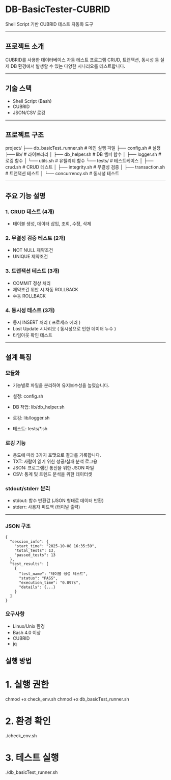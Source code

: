 # DB-BasicTester-CUBRID
Shell Script 기반 CUBRID 테스트 자동화 도구

---

## 프로젝트 소개

CUBRID를 사용한 데이터베이스 자동 테스트 프로그램
CRUD, 트랜잭션, 동시성 등 실제 DB 환경에서 발생할 수 있는 다양한 시나리오를 테스트합니다.

---

## 기술 스택

- Shell Script (Bash)
- CUBRID
- JSON/CSV 로깅

---


## 프로젝트 구조
project/
├── db_basicTest_runner.sh    # 메인 실행 파일
├── config.sh                  # 설정
├── lib/                       # 라이브러리
│   ├── db_helper.sh          # DB 헬퍼 함수
│   ├── logger.sh             # 로깅 함수
│   └── utils.sh              # 유틸리티 함수
└── tests/                     # 테스트케이스
│   ├── crud.sh               # CRUD 테스트
│   ├── integrity.sh          # 무결성 검증
│   ├── transaction.sh        # 트랜잭션 테스트
│   └── concurrency.sh        # 동시성 테스트

---

## 주요 기능 설명

### 1. CRUD 테스트 (4개)
- 테이블 생성, 데이터 삽입, 조회, 수정, 삭제

### 2. 무결성 검증 테스트 (2개)
- NOT NULL 제약조건
- UNIQUE 제약조건

### 3. 트랜잭션 테스트 (3개)
- COMMIT 정상 처리
- 제약조건 위반 시 자동 ROLLBACK
- 수동 ROLLBACK

### 4. 동시성 테스트 (3개)
- 동시 INSERT 처리 ( 프로세스 에러 )
- Lost Update 시나리오 ( 동시성으로 인한 데이터 누수 )
- 타임아웃 확인 테스트

---

## 설계 특징
### 모듈화
- 기능별로 파일을 분리하여 유지보수성을 높였습니다.

- 설정: config.sh
- DB 작업: lib/db_helper.sh
- 로깅: lib/logger.sh
- 테스트: tests/*.sh

### 로깅 기능
- 용도에 따라 3가지 포맷으로 결과를 기록합니다.
- TXT: 사람이 읽기 위한 성공/실패 분석 로그용
- JSON: 프로그램간 통신을 위한 JSON 파일
- CSV: 통계 및 트렌드 분석을 위한 데이터셋
  
### stdout/stderr 분리
- stdout: 함수 반환값 (JSON 형태로 데이터 반환)
- stderr: 사용자 피드백 (터미널 출력)

---

### JSON 구조
```
{
  "session_info": {
    "start_time": "2025-10-08 16:35:59",
    "total_tests": 13,
    "passed_tests": 13
  },
  "test_results": [
    {
      "test_name": "테이블 생성 테스트",
      "status": "PASS",
      "execution_time": "0.897s",
      "details": {...}
    }
  ]
}
```


### 요구사항
- Linux/Unix 환경
- Bash 4.0 이상
- CUBRID
- jq

## 실행 방법
# 1. 실행 권한
chmod +x check_env.sh
chmod +x db_basicTest_runner.sh

# 2. 환경 확인
./check_env.sh

# 3. 테스트 실행
./db_basicTest_runner.sh
